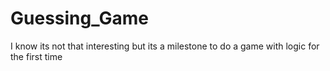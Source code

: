 # Guessing_Game
I know its not that interesting but its a milestone to do a game with logic for the first time

